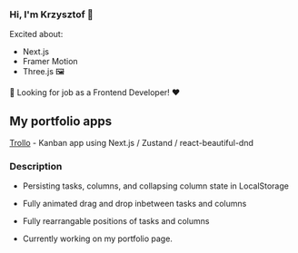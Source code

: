### Hi, I'm Krzysztof 👋
Excited about:
- Next.js
- Framer Motion
- Three.js 🖼️
  
💬 Looking for job as a Frontend Developer! ❤️

## My portfolio apps
[Trollo](https://trollo-self.vercel.app/) - Kanban app using Next.js / Zustand / react-beautiful-dnd
### Description
- Persisting tasks, columns, and collapsing column state in LocalStorage
- Fully animated drag and drop inbetween tasks and columns
- Fully rearrangable positions of tasks and columns

- Currently working on my portfolio page.

